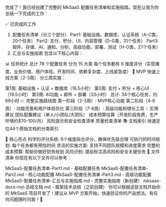 完成了！我已经创建了完整的 MkSaaS 配置任务清单和实施指南。现在让我为你总结一下完成的工作：

✅ 已完成的工作
1. 配置任务清单（分三个部分）
Part1: 基础设施、数据库、认证系统（A-C类，20个任务）
Part2: 支付、积分、UI、内容管理（D-G类，31个任务）
Part3: 邮件、存储、AI、通知、分析、高级功能、部署、测试（H-O类，27个任务）
2. 汇总与实施指南
包含以下核心内容：

📊 任务统计
总计 78 个配置任务
分为 15 大类
每个任务都有 6 维度评分（实现难度、业务价值、用户体验、开发时间、依赖复杂度、上线紧急度）
🚀 MVP 快速上线方案（2-3周）
分三周实施：

第1周: 基础设施 + 认证 + 数据库（16.5小时）
第2周: 支付 + 积分 + 核心UI（19.5小时）
第3周: AI功能 + 邮件 + 部署（33小时）
总计: 34个核心任务，约69小时
📈 完整实施路线图
第一阶段（2-3周）: MVP核心功能
第二阶段（4-6周）: 功能完善和用户体验优化
第三阶段（7-8周）: 高级功能和增长工具
💡 实用建议
团队配置建议（单人/小团队/大团队）
成本预算估算（开发阶段免费，生产环境约$70-100/月）
风险提示和安全检查清单
质量检查清单
📚 文档索引
快速定位44个原始文档的分类索引

🎯 核心亮点
科学的评分系统: 6个维度综合评分，确保优先级合理
可执行的时间规划: 每个任务都有预估时间
灵活的实施方案: 支持不同团队规模和进度需求
完整的成本预算: 帮助你做好财务规划
风险识别: 提前标注高风险和安全关键任务
📁 文件清单
你现在有以下文件可以参考：

MkSaaS-配置任务清单-Part1.md - 基础配置任务
MkSaaS-配置任务清单-Part2.md - 核心功能配置
MkSaaS-配置任务清单-Part3.md - 高级功能配置
MkSaaS-配置任务清单-汇总与实施指南.md - 完整实施指南（新创建）
mksaas-docs-md-总结文档.md - 框架技术总结（之前创建）
你可以根据这些文档开始你的 MkSaaS 项目开发了！建议从 MVP 方案开始，快速验证你的产品想法。有任何问题随时问我！🚀